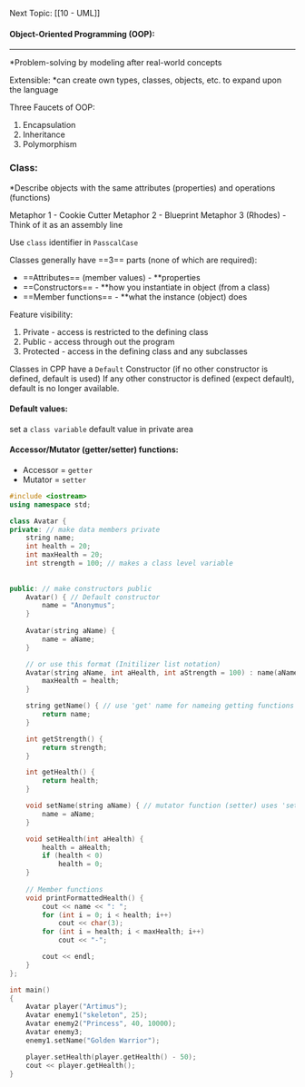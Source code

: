 Next Topic: [[10 - UML]]

#### Object-Oriented Programming (OOP):
---
*Problem-solving by modeling after real-world concepts

Extensible:
*can create own types, classes, objects, etc. to expand upon the language

Three Faucets of OOP:
1. Encapsulation 
2. Inheritance
3. Polymorphism

### Class:
*Describe objects with the same attributes (properties) and operations (functions)

Metaphor 1 - Cookie Cutter 
Metaphor 2 - Blueprint
Metaphor 3 (Rhodes) - Think of it as an assembly line

Use `class` identifier in `PasscalCase`

Classes generally have ==3== parts (none of which are required):
- ==Attributes== (member values) - **properties
- ==Constructors== - **how you instantiate in object (from a class) 
- ==Member functions== - **what the instance (object) does

Feature visibility:
1. Private - access is restricted to the defining class
2. Public - access through out the program
3. Protected - access in the defining class and any subclasses

Classes in CPP have a `Default` Constructor (if no other constructor is defined, default is used)
If any other constructor is defined (expect default), default is no longer available.

#### Default values:
set a `class variable` default value in private area

#### Accessor/Mutator (getter/setter) functions:
- Accessor = `getter`
- Mutator = `setter`

```cpp
#include <iostream>
using namespace std;

class Avatar {
private: // make data members private
	string name;
	int health = 20;
	int maxHealth = 20;
	int strength = 100; // makes a class level variable 
	
	
public: // make constructors public
	Avatar() { // Default constructor
		name = "Anonymus";
	}
	
	Avatar(string aName) {
		name = aName;
	}

	// or use this format (Initilizer list notation)
	Avatar(string aName, int aHealth, int aStrength = 100) : name(aName), health(aHealth), strength(aStrength) {
		maxHealth = health;
	}

	string getName() { // use 'get' name for nameing getting functions
		return name; 	
	}

	int getStrength() {
		return strength;
	}

	int getHealth() {
		return health;
	}

	void setName(string aName) { // mutator function (setter) uses 'set' namestyle
		name = aName;
	}

	void setHealth(int aHealth) {
		health = aHealth;
		if (health < 0) 
			health = 0;
	}
	
	// Member functions
	void printFormattedHealth() {
		cout << name << ": ";
		for (int i = 0; i < health; i++)
			cout << char(3);
		for (int i = health; i < maxHealth; i++)
			cout << "-";

		cout << endl;
	}
};

int main() 
{
	Avatar player("Artimus");
	Avatar enemy1("skeleton", 25);
	Avatar enemy2("Princess", 40, 10000);
	Avatar enemy3;
	enemy1.setName("Golden Warrior");	

	player.setHealth(player.getHealth() - 50);
	cout << player.getHealth();
}

```